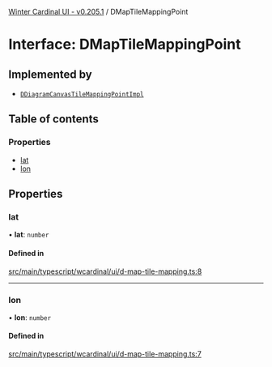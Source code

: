 [Winter Cardinal UI - v0.205.1](../index.md) / DMapTileMappingPoint

# Interface: DMapTileMappingPoint

## Implemented by

- [`DDiagramCanvasTileMappingPointImpl`](../classes/DDiagramCanvasTileMappingPointImpl.md)

## Table of contents

### Properties

- [lat](DMapTileMappingPoint.md#lat)
- [lon](DMapTileMappingPoint.md#lon)

## Properties

### lat

• **lat**: `number`

#### Defined in

[src/main/typescript/wcardinal/ui/d-map-tile-mapping.ts:8](https://github.com/winter-cardinal/winter-cardinal-ui/blob/v0.205.1/src/main/typescript/wcardinal/ui/d-map-tile-mapping.ts#L8)

___

### lon

• **lon**: `number`

#### Defined in

[src/main/typescript/wcardinal/ui/d-map-tile-mapping.ts:7](https://github.com/winter-cardinal/winter-cardinal-ui/blob/v0.205.1/src/main/typescript/wcardinal/ui/d-map-tile-mapping.ts#L7)
